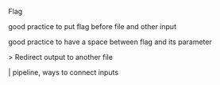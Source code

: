  Flag
 
 good practice to put flag before file and other input
 
 good practice to have a space between flag and its parameter
 
 
 \> Redirect output to another file
 
 | pipeline, ways to connect inputs
